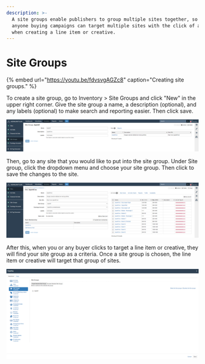 ```yaml
---
description: >-
  A site groups enable publishers to group multiple sites together, so that
  anyone buying campaigns can target multiple sites with the click of a button
  when creating a line item or creative.
---
```


# Site Groups

{% embed url="https://youtu.be/fdvsvgAGZc8" caption="Creating site groups." %}

To create a site group, go to Inventory &gt; Site Groups and click "New" in the upper right corner. Give the site group a name, a description \(optional\), and any labels \(optional\) to make search and reporting easier.  Then click save.

![Creating a site group.](../../../.gitbook/assets/202003-site-group.png)

Then, go to any site that you would like to put into the site group. Under Site group, click the dropdown menu and choose your site group. Then click to save the changes to the site. 

![Each site you create can be placed under one of your site groups. ](../../../.gitbook/assets/202003-site.png)

After this, when you or any buyer clicks to target a line item or creative, they will find your site group as a criteria. Once a site group is chosen, the line item or creative will target that group of sites. 

![Site group targeting.](../../../.gitbook/assets/201811-advertising-line-item-site-group-targeting.png)

